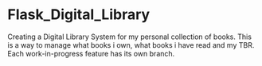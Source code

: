 # Flask_Digital_Library
Creating a Digital Library System for my personal collection of books. This is a way to manage what books i own, what books i have read and my TBR.
Each work-in-progress feature has its own branch.
